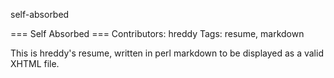 self-absorbed

=== Self Absorbed ===
Contributors: hreddy
Tags: resume, markdown

This is hreddy's resume, written in perl markdown to be displayed as a valid XHTML file. 

